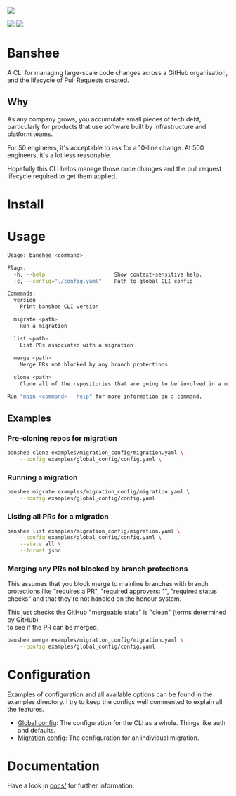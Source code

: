 ![](images/banshee.png)

![](https://badgers.space/github/release/TheJokersThief/Banshee?scale=1.25)
![](https://badgers.space/github/license/TheJokersThief/Banshee?scale=1.25)
# Banshee

A CLI for managing large-scale code changes across a GitHub organisation, and 
the lifecycle of Pull Requests created.

## Why

As any company grows, you accumulate small pieces of tech debt, particularly for
products that use software built by infrastructure and platform teams.

For 50 engineers, it's acceptable to ask for a 10-line change. At 500 engineers,
it's a lot less reasonable. 

Hopefully this CLI helps manage those code changes and the pull request lifecycle
required to get them applied.

# Install


# Usage

```bash
Usage: banshee <command>

Flags:
  -h, --help                      Show context-sensitive help.
  -c, --config="./config.yaml"    Path to global CLI config

Commands:
  version
    Print banshee CLI version

  migrate <path>
    Run a migration

  list <path>
    List PRs associated with a migration
  
  merge <path>
    Merge PRs not blocked by any branch protections

  clone <path>
    Clone all of the repositories that are going to be involved in a migration

Run "main <command> --help" for more information on a command.
```

## Examples

### Pre-cloning repos for migration

```bash
banshee clone examples/migration_config/migration.yaml \
    --config examples/global_config/config.yaml \
```

### Running a migration

```bash
banshee migrate examples/migration_config/migration.yaml \
    --config examples/global_config/config.yaml
```

### Listing all PRs for a migration

```bash
banshee list examples/migration_config/migration.yaml \
    --config examples/global_config/config.yaml \
    --state all \
    --format json
```

### Merging any PRs not blocked by branch protections

This assumes that you block merge to mainline branches with branch protections like 
"requires a PR", "required approvers: 1", "required status checks" and that they're 
not handled on the honour system.

This just checks the GitHub "mergeable state" is "clean" (terms determined by GitHub)  
to see if the PR can be merged.

```bash
banshee merge examples/migration_config/migration.yaml \
    --config examples/global_config/config.yaml
```

# Configuration
Examples of configuration and all available options can be found in the examples
directory. I try to keep the configs well commented to explain all the features.

* [Global config](examples/global_config/config.yaml): The configuration for the 
CLI as a whole. Things like auth and defaults.
* [Migration config](examples/migration_config/migration.yaml): The configuration
for an individual migration. 

# Documentation

Have a look in [docs/](docs/) for further information.
